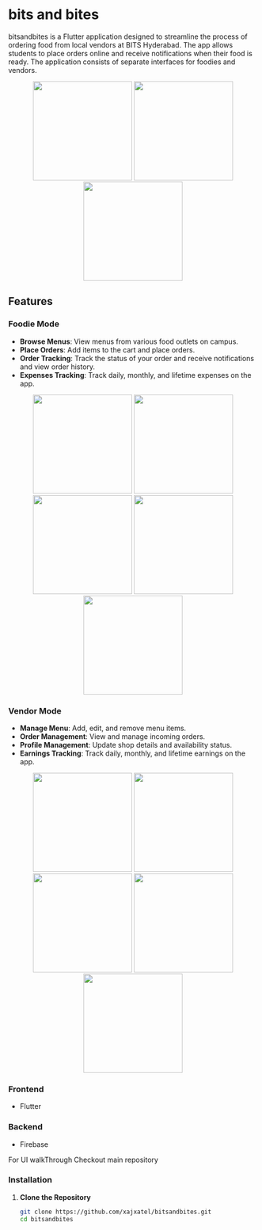 # bits and bites

bitsandbites is a Flutter application designed to streamline the process of ordering food from local vendors at BITS Hyderabad. The app allows students to place orders online and receive notifications when their food is ready. The application consists of separate interfaces for foodies and vendors.

  
<div align="center">
 <img src="https://github.com/xajxatel/bitsandbites/assets/137952206/17f787e5-516a-4d5c-8e43-62e80e7cb0e7" width="200" />
  <img src="https://github.com/xajxatel/bitsandbites/assets/137952206/854a8526-dc74-4b18-92a8-6ab96b3cb4ee" width="200" />
  <img src="https://github.com/xajxatel/bitsandbites/assets/137952206/e560382f-6a0a-4b79-9541-aa6048940811" width="200" />
</div>

## Features

### Foodie Mode
- **Browse Menus**: View menus from various food outlets on campus.
- **Place Orders**: Add items to the cart and place orders.
- **Order Tracking**: Track the status of your order and receive notifications and view order history.
- **Expenses Tracking**: Track daily, monthly, and lifetime expenses on the app.

<div align="center">
  <img src="https://github.com/xajxatel/bitsandbites/assets/137952206/75ee80ba-b351-477f-b529-680485e2deee" width="200" />
  <img src="https://github.com/xajxatel/bitsandbites/assets/137952206/fc56b670-a73f-41ff-984f-f46bd05bed3b" width="200" />
  <img src="https://github.com/xajxatel/bitsandbites/assets/137952206/a9c458be-67f1-4ef8-a1cf-4d52fce84547" width="200" />
  <img src="https://github.com/xajxatel/bitsandbites/assets/137952206/42c2d94b-e21c-44b9-ad93-e1985d62df42" width="200" />
    <img src="https://github.com/xajxatel/bitsandbites/assets/137952206/8d8fee84-e107-4d13-af41-2bc4d2b9b9a6" width="200" />
</div>

### Vendor Mode
- **Manage Menu**: Add, edit, and remove menu items.
- **Order Management**: View and manage incoming orders.
- **Profile Management**: Update shop details and availability status.
- **Earnings Tracking**: Track daily, monthly, and lifetime earnings on the app.

<div align="center">
  <img src="https://github.com/xajxatel/bitsandbites/assets/137952206/298f4c0c-b784-47ce-a139-9779572f7fb8" width="200" />
  <img src="https://github.com/xajxatel/bitsandbites/assets/137952206/4f88e9e3-a5ca-4ed2-bd6e-a18f1a206308" width="200" />
  <img src="https://github.com/xajxatel/bitsandbites/assets/137952206/11255c69-95cd-4633-9a40-310b0be5b713" width="200" />
  <img src="https://github.com/xajxatel/bitsandbites/assets/137952206/bec595c7-7993-43c8-9aac-32cf7294b644" width="200" />
  <img src="https://github.com/xajxatel/bitsandbites/assets/137952206/f7020859-436c-4472-829b-78707e079b26" width="200" />
</div>

### Frontend
- Flutter

### Backend
- Firebase

For UI walkThrough Checkout main repository

### Installation

1. **Clone the Repository**

   ```sh
   git clone https://github.com/xajxatel/bitsandbites.git
   cd bitsandbites
